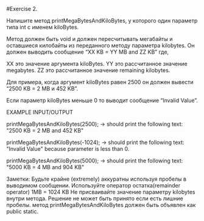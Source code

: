 #Exercise 2.

Напишите метод printMegaBytesAndKiloBytes, у которого один параметр типа int с именем kiloBytes.

Метод должен быть void  и должен пересчитывать мегабайты и оставшиеся килобайты из переданного методу параметра kilobytes.
Он должен выводить сообщение “XX KB = YY MB and ZZ KB” где,

XX это значение аргумента kiloBytes. YY это рассчитанное значение megabytes. ZZ это рассчитанное значение remaining kilobytes.

Для примера, когда аргумент kiloBytes равен 2500 он должен вывести “2500 KB = 2 MB и 452 KB”.

Если параметр kiloBytes меньше 0 то выводит сообщение “Invalid Value”.

EXAMPLE INPUT/OUTPUT

printMegaBytesAndKiloBytes(2500); → should print the following text: "2500 KB = 2 MB and 452 KB"

printMegaBytesAndKiloBytes(-1024); → should print the following text: "Invalid Value" because parameter is less than 0.

printMegaBytesAndKiloBytes(5000); → should print the following text: "5000 KB = 4 MB and 904 KB"

Заметки: Будьте крайне (extremely) аккуратны используя пробелы в выводимом сообщении. Используйте оператор остатка(remainder operator)
1MB = 1024 KB Не присваивайте значение параметру kilobytes внутри метода. Решение не может быть принято если есть лишние пробелы. метод printMegaBytesAndKiloBytes должен быть объявлен как public static.
